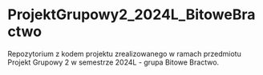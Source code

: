 # ProjektGrupowy2_2024L_BitoweBractwo
Repozytorium z kodem projektu zrealizowanego w ramach przedmiotu Projekt Grupowy 2 w semestrze 2024L - grupa Bitowe Bractwo. 
